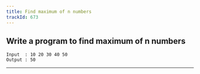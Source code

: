 ```yaml
---
title: Find maximum of n numbers
trackId: 673
---
```


## Write a program to find maximum of n numbers

```
Input  : 10 20 30 40 50
Output : 50
```

---
